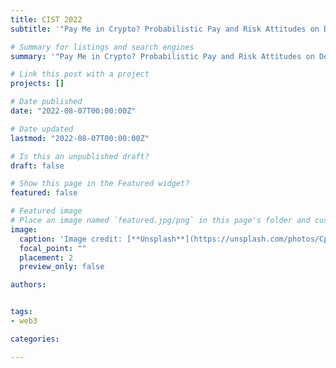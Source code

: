 ```yaml
---
title: CIST 2022
subtitle: '"Pay Me in Crypto? Probabilistic Pay and Risk Attitudes on Decentralized Crowdsourcing Platforms" has been accepted for presentation at CIST 2022 👋'

# Summary for listings and search engines
summary: '"Pay Me in Crypto? Probabilistic Pay and Risk Attitudes on Decentralized Crowdsourcing Platforms" has been accepted for presentation at CIST 2022 👋'

# Link this post with a project
projects: []

# Date published
date: "2022-08-07T00:00:00Z"

# Date updated
lastmod: "2022-08-07T00:00:00Z"

# Is this an unpublished draft?
draft: false

# Show this page in the Featured widget?
featured: false

# Featured image
# Place an image named `featured.jpg/png` in this page's folder and customize its options here.
image:
  caption: 'Image credit: [**Unsplash**](https://unsplash.com/photos/CpkOjOcXdUY)'
  focal_point: ""
  placement: 2
  preview_only: false

authors:


tags:
- web3

categories:

---
```


